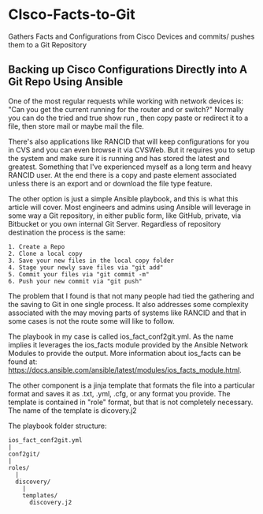 # CIsco-Facts-to-Git
Gathers Facts and Configurations from Cisco Devices and commits/ pushes them to a Git Repository

## Backing up Cisco Configurations Directly into A Git Repo Using Ansible

One of the most regular requests while working with network devices is: "Can you get the current running for the router and or switch?" Normally you can do the tried and true show run , then copy paste or redirect it to a file, then store mail or maybe mail the file.

There's also applications like RANCID that will keep configurations for you in CVS and you can even browse it via CVSWeb. But it requires you to setup the system and make sure it is running and has stored the latest and greatest. Something that I've experienced myself as a long term and heavy RANCID user. At the end there is a copy and paste element associated unless there is an export and or download the file type feature.

The other option is just a simple Ansible playbook, and this is what this article will cover. Most engineers and admins using Ansible will leverage in some way a Git repository, in either public form, like GitHub, private, via Bitbucket or you own internal Git Server. Regardless of repository destination the process is the same:

    1. Create a Repo
    2. Clone a local copy
    3. Save your new files in the local copy folder
    4. Stage your newly save files via "git add"
    5. Commit your files via "git commit -m"
    6. Push your new commit via "git push"

The problem that I found is that not many people had tied the gathering and the saving to Git in one single process. It also addresses some complexity associated with the may moving parts of systems like RANCID and that in some cases is not the route some will like to follow.

The playbook in my case is called ios_fact_conf2git.yml. As the name implies it leverages the ios_facts module provided by the Ansible Network Modules to provide the output. More information about ios_facts can be found at: https://docs.ansible.com/ansible/latest/modules/ios_facts_module.html.

The other component is a jinja template that formats the file into a particular format and saves it as .txt, .yml, .cfg, or any format you provide. The template is contained in "role" format, but that is not completely necessary. The name of the template is dicovery.j2

The playbook folder structure:

```
ios_fact_conf2git.yml
|
conf2git/
|
roles/
  |
  discovery/
    |
    templates/
      discovery.j2
```
